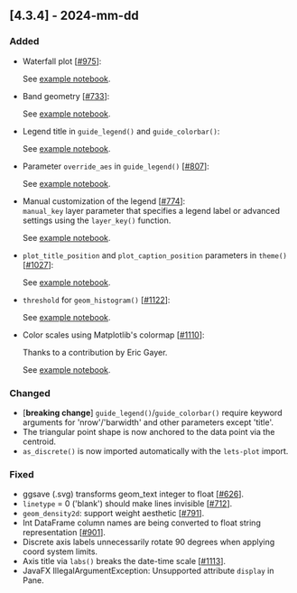 ## [4.3.4] - 2024-mm-dd

### Added
- Waterfall plot [[#975](https://github.com/JetBrains/lets-plot/issues/975)]:

  See [example notebook](https://nbviewer.org/github/JetBrains/lets-plot/blob/master/docs/f-24e/waterfall_plot.ipynb).

- Band geometry [[#733](https://github.com/JetBrains/lets-plot/issues/733)]:

  See [example notebook](https://nbviewer.org/github/JetBrains/lets-plot/blob/master/docs/f-24e/geom_band.ipynb).

- Legend title in `guide_legend()` and `guide_colorbar()`:

  See [example notebook](https://nbviewer.org/github/JetBrains/lets-plot/blob/master/docs/f-24e/legend_title.ipynb).

- Parameter `override_aes` in `guide_legend()` [[#807](https://github.com/JetBrains/lets-plot/issues/807)]:

  See [example notebook](https://nbviewer.org/github/JetBrains/lets-plot/blob/master/docs/f-24e/legend_override_aes.ipynb).

- Manual customization of the legend [[#774](https://github.com/JetBrains/lets-plot/issues/774)]:  
  `manual_key` layer parameter that specifies a legend label or advanced settings using the `layer_key()` function.

  See [example notebook](https://nbviewer.org/github/JetBrains/lets-plot/blob/master/docs/f-24e/manual_legend.ipynb).

- `plot_title_position` and `plot_caption_position` parameters in `theme()` [[#1027](https://github.com/JetBrains/lets-plot/issues/1027)]:

  See [example notebook](https://nbviewer.org/github/JetBrains/lets-plot/blob/master/docs/f-24e/theme_plot_title_position.ipynb).

- `threshold` for `geom_histogram()` [[#1122](https://github.com/JetBrains/lets-plot/issues/1122)]:  

  See [example notebook](https://nbviewer.org/github/JetBrains/lets-plot/blob/master/docs/f-24e/geom_histogram_threshold.ipynb).
                                                          
- Color scales using Matplotlib's colormap [[#1110](https://github.com/JetBrains/lets-plot/issues/1110)]:

  Thanks to a contribution by Eric Gayer.

  See [example notebook](https://nbviewer.org/github/JetBrains/lets-plot/blob/master/docs/f-24e/scale_cmapmpl.ipynb).

### Changed
- [**breaking change**] `guide_legend()`/`guide_colorbar()` require keyword arguments for 'nrow'/'barwidth' and other parameters except 'title'.
- The triangular point shape is now anchored to the data point via the centroid.
- `as_discrete()` is now imported automatically with the `lets-plot` import.
 
### Fixed
- ggsave (.svg) transforms geom_text integer to float [[#626](https://github.com/JetBrains/lets-plot/issues/626)].
- `linetype` = 0 ('blank') should make lines invisible [[#712](https://github.com/JetBrains/lets-plot/issues/712)].
- `geom_density2d`: support weight aesthetic [[#791](https://github.com/JetBrains/lets-plot/issues/791)].
- Int DataFrame column names are being converted to float string representation [[#901](https://github.com/JetBrains/lets-plot/issues/901)].
- Discrete axis labels unnecessarily rotate 90 degrees when applying coord system limits.
- Axis title via `labs()` breaks the date-time scale [[#1113](https://github.com/JetBrains/lets-plot/issues/1113)].
- JavaFX IllegalArgumentException: Unsupported attribute `display` in Pane.

